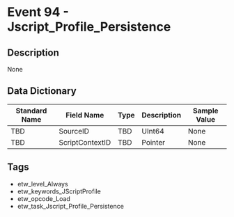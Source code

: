 # Event 94 - Jscript_Profile_Persistence

## Description
None

## Data Dictionary
|Standard Name|Field Name|Type|Description|Sample Value|
|---|---|---|---|---|
|TBD|SourceID|TBD|UInt64|None|None|
|TBD|ScriptContextID|TBD|Pointer|None|None|

## Tags
* etw_level_Always
* etw_keywords_JScriptProfile
* etw_opcode_Load
* etw_task_Jscript_Profile_Persistence